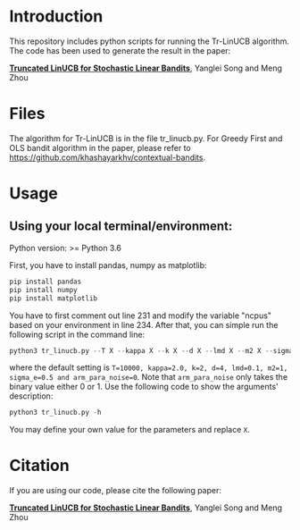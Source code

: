 # Introduction 

This repository includes python scripts for running the Tr-LinUCB algorithm. The code has been used to generate the result in the paper:

[**Truncated LinUCB for Stochastic Linear Bandits**](https://arxiv.org/abs/2202.11735), Yanglei Song and Meng Zhou

# Files

The algorithm for Tr-LinUCB is in the file tr_linucb.py. For Greedy First and OLS bandit algorithm in the paper, please refer to https://github.com/khashayarkhv/contextual-bandits.

# Usage

## Using your local terminal/environment:

Python version: >= Python 3.6

First, you have to install pandas, numpy as matplotlib:

```python
pip install pandas
pip install numpy
pip install matplotlib
```

You have to first comment out line 231 and modify the variable "ncpus" based on your environment in line 234. After that, you can simple run the following script in the command line:

```python
python3 tr_linucb.py --T X --kappa X --k X --d X --lmd X --m2 X --sigma_e X --arm_para_noise X
```
where the default setting is `T=10000, kappa=2.0, k=2, d=4, lmd=0.1, m2=1, sigma_e=0.5 and arm_para_noise=0`. Note that `arm_para_noise` only takes the binary value either 0 or 1. Use the following code to show the arguments' description:

```python
python3 tr_linucb.py -h
```

You may define your own value for the parameters and replace `X`.


# Citation

If you are using our code, please cite the following paper:

[**Truncated LinUCB for Stochastic Linear Bandits**](https://arxiv.org/abs/2202.11735), Yanglei Song and Meng Zhou
